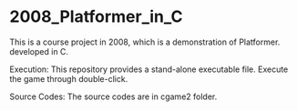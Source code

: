 # 2008_Platformer_in_C
This is a course project in 2008, which is a demonstration of Platformer. developed in C.

Execution:
This repository provides a stand-alone executable file.
Execute the game through double-click.

Source Codes:
The source codes are in cgame2 folder.
